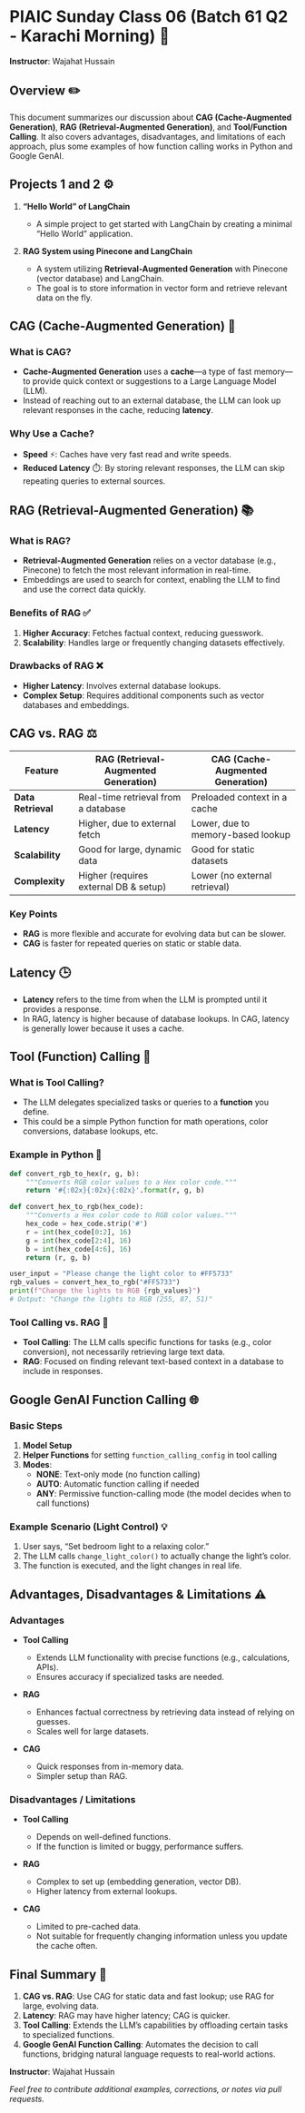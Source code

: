 # PIAIC Sunday Class 06 (Batch 61 Q2 - Karachi Morning) 🚀
**Instructor**: Wajahat Hussain

## Overview ✏️
This document summarizes our discussion about **CAG (Cache-Augmented Generation)**, **RAG (Retrieval-Augmented Generation)**, and **Tool/Function Calling**. It also covers advantages, disadvantages, and limitations of each approach, plus some examples of how function calling works in Python and Google GenAI.



## Projects 1 and 2 ⚙️
1. **“Hello World” of LangChain**  
   - A simple project to get started with LangChain by creating a minimal “Hello World” application.

2. **RAG System using Pinecone and LangChain**  
   - A system utilizing **Retrieval-Augmented Generation** with Pinecone (vector database) and LangChain.  
   - The goal is to store information in vector form and retrieve relevant data on the fly.


## CAG (Cache-Augmented Generation) 💾

### What is CAG?
- **Cache-Augmented Generation** uses a **cache**—a type of fast memory—to provide quick context or suggestions to a Large Language Model (LLM).  
- Instead of reaching out to an external database, the LLM can look up relevant responses in the cache, reducing **latency**.

### Why Use a Cache?
- **Speed** ⚡: Caches have very fast read and write speeds.  
- **Reduced Latency** ⏱️: By storing relevant responses, the LLM can skip repeating queries to external sources.


## RAG (Retrieval-Augmented Generation) 📚

### What is RAG?
- **Retrieval-Augmented Generation** relies on a vector database (e.g., Pinecone) to fetch the most relevant information in real-time.  
- Embeddings are used to search for context, enabling the LLM to find and use the correct data quickly.

### Benefits of RAG ✅
1. **Higher Accuracy**: Fetches factual context, reducing guesswork.  
2. **Scalability**: Handles large or frequently changing datasets effectively.

### Drawbacks of RAG ❌
- **Higher Latency**: Involves external database lookups.  
- **Complex Setup**: Requires additional components such as vector databases and embeddings.


## CAG vs. RAG ⚖️

| Feature                  | RAG (Retrieval-Augmented Generation)    | CAG (Cache-Augmented Generation)  |
|--------------------------|------------------------------------------|------------------------------------|
| **Data Retrieval**       | Real-time retrieval from a database     | Preloaded context in a cache       |
| **Latency**              | Higher, due to external fetch           | Lower, due to memory-based lookup  |
| **Scalability**          | Good for large, dynamic data            | Good for static datasets           |
| **Complexity**           | Higher (requires external DB & setup)   | Lower (no external retrieval)      |

### Key Points
- **RAG** is more flexible and accurate for evolving data but can be slower.  
- **CAG** is faster for repeated queries on static or stable data.



## Latency 🕒
- **Latency** refers to the time from when the LLM is prompted until it provides a response.  
- In RAG, latency is higher because of database lookups. In CAG, latency is generally lower because it uses a cache.



## Tool (Function) Calling 🔧

### What is Tool Calling?
- The LLM delegates specialized tasks or queries to a **function** you define.  
- This could be a simple Python function for math operations, color conversions, database lookups, etc.

### Example in Python 🐍

```python
def convert_rgb_to_hex(r, g, b):
    """Converts RGB color values to a Hex color code."""
    return '#{:02x}{:02x}{:02x}'.format(r, g, b)

def convert_hex_to_rgb(hex_code):
    """Converts a Hex color code to RGB color values."""
    hex_code = hex_code.strip('#')
    r = int(hex_code[0:2], 16)
    g = int(hex_code[2:4], 16)
    b = int(hex_code[4:6], 16)
    return (r, g, b)

user_input = "Please change the light color to #FF5733"
rgb_values = convert_hex_to_rgb("#FF5733")
print(f"Change the lights to RGB {rgb_values}")
# Output: "Change the lights to RGB (255, 87, 51)"
```

### Tool Calling vs. RAG 🤔
- **Tool Calling**: The LLM calls specific functions for tasks (e.g., color conversion), not necessarily retrieving large text data.  
- **RAG**: Focused on finding relevant text-based context in a database to include in responses.


## Google GenAI Function Calling 🌐

### Basic Steps
1. **Model Setup**  
2. **Helper Functions** for setting `function_calling_config` in tool calling  
3. **Modes**:
   - **NONE**: Text-only mode (no function calling)  
   - **AUTO**: Automatic function calling if needed  
   - **ANY**: Permissive function-calling mode (the model decides when to call functions)

### Example Scenario (Light Control) 💡
1. User says, “Set bedroom light to a relaxing color.”  
2. The LLM calls `change_light_color()` to actually change the light’s color.  
3. The function is executed, and the light changes in real life.


## Advantages, Disadvantages & Limitations ⚠️

### Advantages
- **Tool Calling**  
  - Extends LLM functionality with precise functions (e.g., calculations, APIs).  
  - Ensures accuracy if specialized tasks are needed.

- **RAG**  
  - Enhances factual correctness by retrieving data instead of relying on guesses.  
  - Scales well for large datasets.

- **CAG**  
  - Quick responses from in-memory data.  
  - Simpler setup than RAG.

### Disadvantages / Limitations
- **Tool Calling**  
  - Depends on well-defined functions.  
  - If the function is limited or buggy, performance suffers.

- **RAG**  
  - Complex to set up (embedding generation, vector DB).  
  - Higher latency from external lookups.

- **CAG**  
  - Limited to pre-cached data.  
  - Not suitable for frequently changing information unless you update the cache often.



## Final Summary 🌟
1. **CAG vs. RAG**: Use CAG for static data and fast lookup; use RAG for large, evolving data.  
2. **Latency**: RAG may have higher latency; CAG is quicker.  
3. **Tool Calling**: Extends the LLM’s capabilities by offloading certain tasks to specialized functions.  
4. **Google GenAI Function Calling**: Automates the decision to call functions, bridging natural language requests to real-world actions.



**Instructor**: Wajahat Hussain

*Feel free to contribute additional examples, corrections, or notes via pull requests.*
